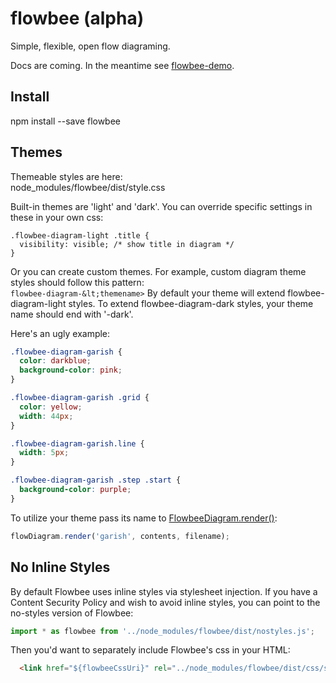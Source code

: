 # flowbee (alpha)
Simple, flexible, open flow diagraming.

Docs are coming. In the meantime see [flowbee-demo](https://github.com/donaldoakes/flowbee-demo).

## Install
npm install --save flowbee

## Themes
Themeable styles are here:  
node_modules/flowbee/dist/style.css  

Built-in themes are 'light' and 'dark'.
You can override specific settings in these in your own css:
```
.flowbee-diagram-light .title {
  visibility: visible; /* show title in diagram */
}
```

Or you can create custom themes.
For example, custom diagram theme styles should follow this pattern:  
`flowbee-diagram-&lt;themename>`
By default your theme will extend flowbee-diagram-light styles.
To extend flowbee-diagram-dark styles, your theme name should end
with '-dark'.

Here's an ugly example:
```css
.flowbee-diagram-garish {
  color: darkblue;
  background-color: pink;
}

.flowbee-diagram-garish .grid {
  color: yellow;
  width: 44px;
}

.flowbee-diagram-garish.line {
  width: 5px;
}

.flowbee-diagram-garish .step .start {
  background-color: purple;
}
```

To utilize your theme pass its name to [FlowbeeDiagram.render()]():
```javascript
flowDiagram.render('garish', contents, filename);
```

## No Inline Styles
By default Flowbee uses inline styles via stylesheet injection. If you have a Content Security Policy 
and wish to avoid inline styles, you can point to the no-styles version of Flowbee:
```typescript
import * as flowbee from '../node_modules/flowbee/dist/nostyles.js';
```
Then you'd want to separately include Flowbee's css in your HTML:
```html
  <link href="${flowbeeCssUri}" rel="../node_modules/flowbee/dist/css/style.css" />
```


